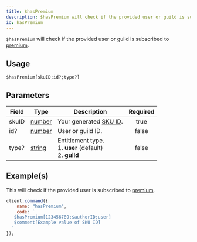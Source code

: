 ```yaml
---
title: $hasPremium
description: $hasPremium will check if the provided user or guild is subscribed to premium
id: hasPremium
---
```


`$hasPremium` will check if the provided user or guild is subscribed to [premium](https://discord.com/developers/docs/monetization/overview).

## Usage

```aoi
$hasPremium[skuID;id?;type?]
```

## Parameters

| Field         | Type                                                                                                    | Description                                                                        | Required |
| ------------- | ------------------------------------------------------------------------------------------------------- | ---------------------------------------------------------------------------------- | :------: |
| skuID         | [number](https://developer.mozilla.org/en-US/docs/Web/JavaScript/Reference/Global_Objects/Number)       | Your generated [SKU ID](https://discord.com/developers/docs/resources/sku).        |   true   |
| id?           | [number](https://developer.mozilla.org/en-US/docs/Web/JavaScript/Reference/Global_Objects/Number  )     | User or guild ID.                                                                  |  false   |
| type?         | [string](https://developer.mozilla.org/en-US/docs/Web/JavaScript/Reference/Global_Objects/Number  )     | Entitlement type. <br /> 1. **user** (default) <br /> 2. **guild**                 |  false   |

## Example(s)

This will check if the provided user is subscribed to [premium](https://discord.com/developers/docs/monetization/overview).

```javascript
client.command({
    name: "hasPremium",
    code: `
   $hasPremium[123456789;$authorID;user] 
   $comment[Example value of SKU ID]
  `
});
```
